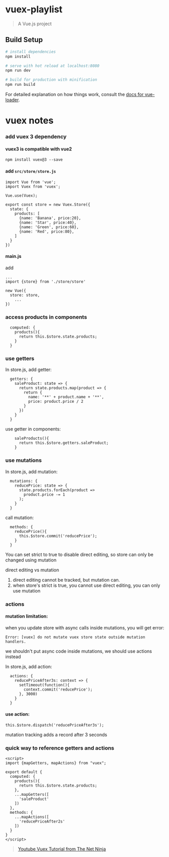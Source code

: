 # vuex-playlist

> A Vue.js project

## Build Setup

``` bash
# install dependencies
npm install

# serve with hot reload at localhost:8080
npm run dev

# build for production with minification
npm run build
```

For detailed explanation on how things work, consult the [docs for vue-loader](http://vuejs.github.io/vue-loader).



# vuex notes

### add vuex 3 dependency

#### vuex3 is compatible with vue2

```
npm install vuex@3 --save
```

#### add `src/store/store.js`

```
import Vue from 'vue';
import Vuex from 'vuex';

Vue.use(Vuex);

export const store = new Vuex.Store({
  state: {
    products: [
      {name: 'Banana', price:20},
      {name: 'Star', price:40},
      {name: 'Green', price:60},
      {name: 'Red', price:80},
    ]
  }
})

```

#### main.js

add

```
...
import {store} from './store/store'

new Vue({
  store: store,
	...
})
```

### access products in components

```
  computed: {
    products(){
      return this.$store.state.products;
    }
  }
```

### use getters

In store.js, add getter:

```
  getters: {
    saleProduct: state => {
      return state.products.map(product => {
        return {
          name: '**' + product.name + '**',
          price: product.price / 2
        }
      })
    }
  }
```

use getter in components:

```
    saleProducts(){
      return this.$store.getters.saleProduct;
    }
```

### use mutations

In store.js, add mutation:

```
  mutations: {
    reducePrice: state => {
      state.products.forEach(product =>
        product.price -= 1
      );
    }
  }
```

call mutation:

```
  methods: {
    reducePrice(){
      this.$store.commit('reducePrice');
    }
  }
```

You can set strict to true to disable direct editing, so store can only be changed using mutation

direct editing vs mutation

1. direct editing cannot be tracked, but mutation can.
2. when store's strict is true, you cannot use direct editing, you can only use mutation

### actions

#### mutation limitation:

when you update store with async calls inside mutations, you will get error:

```
Error: [vuex] do not mutate vuex store state outside mutation handlers.
```

we shouldn't put async code inside mutations, we should use actions instead

In store.js, add action:

```
  actions: {
    reducePriceAfter3s: context => {
      setTimeout(function(){
        context.commit('reducePrice');
      }, 3000)
    }
  }
```

#### use action:

```
this.$store.dispatch('reducePriceAfter3s');
```

mutation tracking adds a record after 3 seconds

### quick way to reference getters and actions

```
<script>
import {mapGetters, mapActions} from "vuex";

export default {
  computed: {
    products(){
      return this.$store.state.products;
    },
    ...mapGetters([
      'saleProduct'
    ])
  },
  methods: {
    ...mapActions([
      'reducePriceAfter2s'
    ])
  }
}
</script>
```

> [Youtube Vuex Tutorial from The Net Ninja](https://www.youtube.com/playlist?list=PL4cUxeGkcC9i371QO_Rtkl26MwtiJ30P2)
